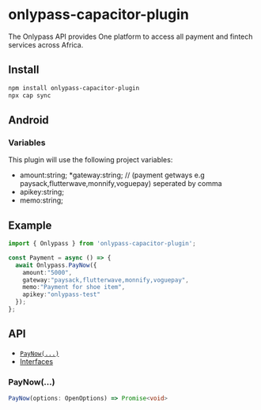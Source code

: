 # onlypass-capacitor-plugin

The Onlypass API provides One platform to access all payment and fintech services across Africa.

## Install

```bash
npm install onlypass-capacitor-plugin
npx cap sync
```

## Android

### Variables

This plugin will use the following project variables:
* amount:string;
*gateway:string; // (payment getways e.g paysack,flutterwave,monnify,voguepay) seperated by comma
* apikey:string;
* memo:string;

## Example

```typescript
import { Onlypass } from 'onlypass-capacitor-plugin';

const Payment = async () => {
  await Onlypass.PayNow({
    amount:"5000",
    gateway:"paysack,flutterwave,monnify,voguepay",
    memo:"Payment for shoe item",
    apikey:"onlypass-test"
  });
};
```

## API
<docgen-index>

* [`PayNow(...)`](#PayNow)
* [Interfaces](#interfaces)

</docgen-index>

<docgen-api>
<!--Update the source file JSDoc comments and rerun docgen to update the docs below-->

### PayNow(...)

```typescript
PayNow(options: OpenOptions) => Promise<void>
```

</docgen-api>
